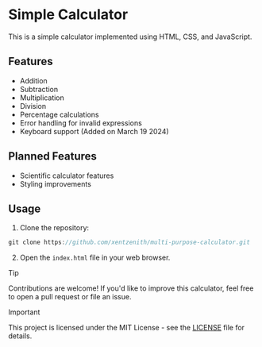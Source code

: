 # Simple Calculator

This is a simple calculator implemented using HTML, CSS, and JavaScript.

## Features

- Addition
- Subtraction
- Multiplication
- Division
- Percentage calculations
- Error handling for invalid expressions
- Keyboard support (Added on March 19 2024)

## Planned Features
- Scientific calculator features
- Styling improvements

## Usage

1. Clone the repository:
```js
git clone https://github.com/xentzenith/multi-purpose-calculator.git
```

2. Open the `index.html` file in your web browser.

> [!TIP]
>Contributions are welcome! If you'd like to improve this calculator, feel free to open a pull request or file an issue.

> [!IMPORTANT] 
>This project is licensed under the MIT License - see the [LICENSE](LICENSE) file for details.
